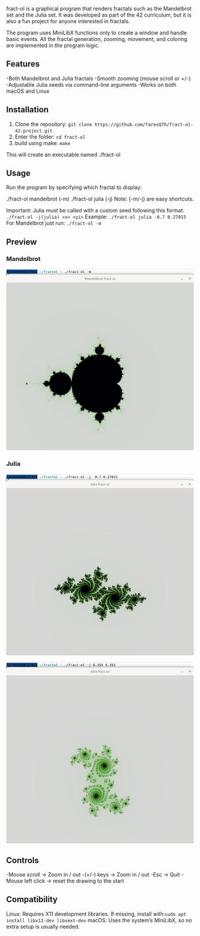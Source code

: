 fract-ol is a graphical program that renders fractals such as the Mandelbrot set and the Julia set.
It was developed as part of the 42 curriculum, but it is also a fun project for anyone interested in fractals.

The program uses MiniLibX functions only to create a window and handle basic events.
All the fractal generation, zooming, movement, and coloring are implemented in the program logic.

## Features

-Both Mandelbrot and Julia fractals
-Smooth zooming (mouse scroll or +/-)
-Adjustable Julia seeds via command-line arguments
-Works on both macOS and Linux


## Installation

1. Clone the repository: ```git clone https://github.com/faresQ7h/fract-ol-42-project.git```
2. Enter the folder: ```cd fract-ol```
3. build using make: ```make```

This will create an executable named ./fract-ol


## Usage

Run the program by specifying which fractal to display:

./fract-ol mandelbrot (-m)
./fract-ol julia (-j)
Note: (-m/-j) are easy shortcuts.

Important: Julia must be called with a custom seed following this format: ```./fract-ol -j(julia) <x> <yi>```
Example: ```./fract-ol julia -0.7 0.27015```
For Mandelbrot just run: ```./fract-ol -m```
## Preview  

### Mandelbrot  
![Mandelbrot](./assets/mandelbrot.png)  

### Julia  
![Julia](./assets/julia_-0.7_0.27015.png)

![Julia](./assets/julia_0.335_0.355.png)


## Controls

-Mouse scroll -> Zoom in / out
-(+/-) keys -> Zoom in / out
-Esc -> Quit
-Mouse left click -> reset the drawing to the start


## Compatibility

Linux: Requires X11 development libraries. If missing, install with:```sudo apt install libx11-dev libxext-dev```
macOS: Uses the system’s MiniLibX, so no extra setup is usually needed.

